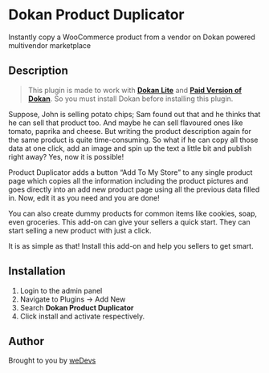 # Dokan Product Duplicator

Instantly copy a WooCommerce product from a vendor on Dokan powered multivendor marketplace

## Description

> This plugin is made to work with [**Dokan Lite**](https://wordpress.org/plugins/dokan-lite/) and [**Paid Version of Dokan**](http://wedevs.com/theme/dokan/?utm_source=wporg&utm_medium=cta&utm_campaign=dokan-product-duplicator). So you must install Dokan before installing this plugin.

Suppose, John is selling potato chips; Sam found out that and he thinks that he can sell that product too. And maybe he can sell flavoured ones like tomato, paprika and cheese. But writing the product description again for the same product is quite time-consuming. So what if he can copy all those data at one click, add an image and spin up the text a little bit and publish right away? Yes, now it is possible!

Product Duplicator adds a button “Add To My Store” to any single product page which copies all the information including the product pictures and goes directly into an add new product page using all the previous data filled in. Now, edit it as you need and you are done!

You can also create dummy products for common items like cookies, soap, even groceries. This add-on can give your sellers a quick start. They can start selling a new product with just a click.

It is as simple as that! Install this add-on and help you sellers to get smart.

## Installation

1. Login to the admin panel
2. Navigate to Plugins -> Add New
3. Search **Dokan Product Duplicator**
4. Click install and activate respectively.

## Author

Brought to you by [weDevs](http://wedevs.com)